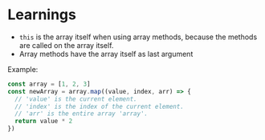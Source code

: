 # Learnings

- `this` is the array itself when using array methods, because the methods are called on the array itself.
- Array methods have the array itself as last argument

Example:

```js
const array = [1, 2, 3]
const newArray = array.map((value, index, arr) => {
  // 'value' is the current element.
  // 'index' is the index of the current element.
  // 'arr' is the entire array 'array'.
  return value * 2
})
```
